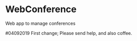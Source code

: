 # WebConference
Web app to manage conferences

#04092019
First change; 
Please send help, and also coffee.
